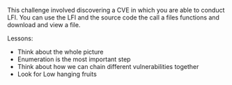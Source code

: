 
This challenge involved discovering a CVE in which you are able to conduct LFI. You can use the LFI and the source code the call a files functions and download and view a file.

Lessons: 
- Think about the whole picture
- Enumeration is the most important step
- Think about how we can chain different vulnerabilities together
- Look for Low hanging fruits
